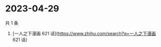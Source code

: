 # 2023-04-29

共 1 条

<!-- BEGIN ZHIHUSEARCH -->
<!-- 最后更新时间 Sat Apr 29 2023 05:05:11 GMT+0800 (China Standard Time) -->
1. [一人之下漫画 621 话](https://www.zhihu.com/search?q=一人之下漫画 621 话)
<!-- END ZHIHUSEARCH -->
